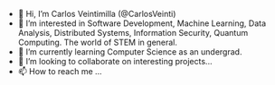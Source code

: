 - 👋 Hi, I’m Carlos Veintimilla (@CarlosVeinti)
- 👀 I’m interested in Software Development, Machine Learning, Data Analysis, Distributed Systems, Information Security, Quantum Computing. The world of STEM in general.
- 🌱 I’m currently learning Computer Science as an undergrad.
- 💞️ I’m looking to collaborate on interesting projects...
- 📫 How to reach me ...

<!---
CarlosVeinti/CarlosVeinti is a ✨ special ✨ repository because its `README.md` (this file) appears on your GitHub profile.
You can click the Preview link to take a look at your changes.
--->
